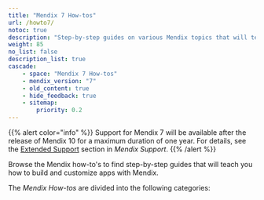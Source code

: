 ```yaml
---
title: "Mendix 7 How-tos"
url: /howto7/
notoc: true
description: "Step-by-step guides on various Mendix topics that will teach you how to build and customize apps."
weight: 85
no_list: false
description_list: true
cascade:
    - space: "Mendix 7 How-tos"
    - mendix_version: "7"
    - old_content: true
    - hide_feedback: true
    - sitemap:
        priority: 0.2
---
```


{{% alert color="info" %}}
Support for Mendix 7 will be available after the release of Mendix 10 for a maximum duration of one year. For details, see the [Extended Support](/developerportal/support/#extended-support) section in *Mendix Support*.
{{% /alert %}}

Browse the Mendix how-to's to find step-by-step guides that will teach you how to build and customize apps with Mendix.

The *Mendix How-tos* are divided into the following categories:
